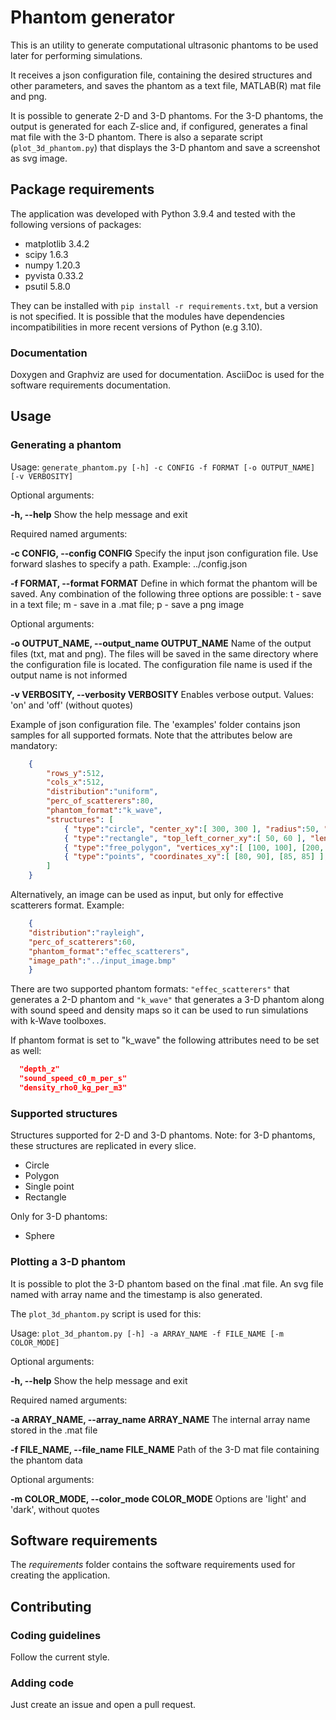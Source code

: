 # Phantom generator

This is an utility to generate computational ultrasonic phantoms to be used later for performing simulations.

It receives a json configuration file, containing the desired structures and other parameters, and saves the phantom as a text file, MATLAB(R) mat file and png.

It is possible to generate 2-D and 3-D phantoms. For the 3-D phantoms, the output is generated for each Z-slice and, if configured, generates a final mat file with the 3-D phantom. There is also a separate script (`plot_3d_phantom.py`) that displays the 3-D phantom and save a screenshot as svg image.

## Package requirements

The application was developed with Python 3.9.4 and tested with the following versions of packages:

* matplotlib 3.4.2
* scipy 1.6.3
* numpy 1.20.3
* pyvista 0.33.2
* psutil 5.8.0

They can be installed with `pip install -r requirements.txt`, but a version is not specified. It is possible that the modules have dependencies incompatibilities in more recent versions of Python (e.g 3.10).

### Documentation

Doxygen and Graphviz are used for documentation. AsciiDoc is used for the software requirements documentation.

## Usage

### Generating a phantom

Usage: `generate_phantom.py [-h] -c CONFIG -f FORMAT [-o OUTPUT_NAME] [-v VERBOSITY]`

Optional arguments:

  **-h, --help** Show the help message and exit

Required named arguments:

  **-c CONFIG, --config CONFIG** Specify the input json configuration file. Use forward slashes to specify a path. Example: ../config.json

  **-f FORMAT, --format FORMAT** Define in which format the phantom will be saved. Any combination of the following three options are possible: t - save in a text file; m - save in a .mat file; p - save a png image

Optional arguments:

  **-o OUTPUT_NAME, --output_name OUTPUT_NAME** Name of the output files (txt, mat and png). The files will be saved in the same directory where the configuration file is located. The configuration file name is used if the output name is not informed

  **-v VERBOSITY, --verbosity VERBOSITY** Enables verbose output. Values: 'on' and 'off' (without quotes)

Example of json configuration file. The 'examples' folder contains json samples for all supported formats. Note that the attributes below are mandatory:

```json
    {
        "rows_y":512,
        "cols_x":512,
        "distribution":"uniform",
        "perc_of_scatterers":80,
        "phantom_format":"k_wave",
        "structures": [
            { "type":"circle", "center_xy":[ 300, 300 ], "radius":50, "scat_gain":3 },
            { "type":"rectangle", "top_left_corner_xy":[ 50, 60 ], "length_x":20, "length_y":30, "scat_gain":4 },
            { "type":"free_polygon", "vertices_xy":[ [100, 100], [200, 100], [200, 200] ], "scat_gain":0 },
            { "type":"points", "coordinates_xy":[ [80, 90], [85, 85] ], "scat_gain":2 }
        ]
    }
```

Alternatively, an image can be used as input, but only for effective scatterers format. Example:

```json
    {
    "distribution":"rayleigh",
    "perc_of_scatterers":60,
    "phantom_format":"effec_scatterers",
    "image_path":"../input_image.bmp"
    }
```

There are two supported phantom formats: `"effec_scatterers"` that generates a 2-D phantom and `"k_wave"` that generates a 3-D phantom along with sound speed and density maps so it can be used to run simulations with k-Wave toolboxes.

If phantom format is set to "k_wave" the following attributes need to be set as well:

```json
  "depth_z"
  "sound_speed_c0_m_per_s"
  "density_rho0_kg_per_m3"
```

### Supported structures

Structures supported for 2-D and 3-D phantoms. Note: for 3-D phantoms, these structures are replicated in every slice.

* Circle
* Polygon
* Single point
* Rectangle

Only for 3-D phantoms:

* Sphere

### Plotting a 3-D phantom

It is possible to plot the 3-D phantom based on the final .mat file. An svg file named with array name and the timestamp is also generated.

The `plot_3d_phantom.py` script is used for this:

Usage: `plot_3d_phantom.py [-h] -a ARRAY_NAME -f FILE_NAME [-m COLOR_MODE]`

Optional arguments:

  **-h, --help** Show the help message and exit

Required named arguments:

  **-a ARRAY_NAME, --array_name ARRAY_NAME** The internal array name stored in the .mat file

  **-f FILE_NAME, --file_name FILE_NAME** Path of the 3-D mat file containing the phantom data

Optional arguments:

  **-m COLOR_MODE, --color_mode COLOR_MODE** Options are 'light' and 'dark', without quotes

## Software requirements

The *requirements* folder contains the software requirements used for creating the application.

## Contributing

### Coding guidelines

Follow the current style.

### Adding code

Just create an issue and open a pull request.
